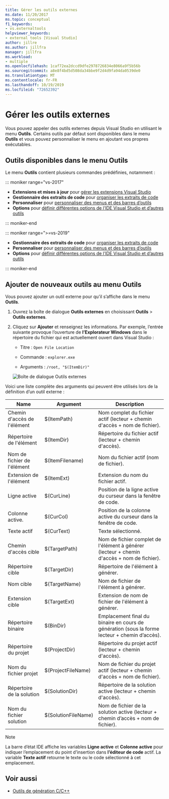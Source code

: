 ```yaml
---
title: Gérer les outils externes
ms.date: 11/20/2017
ms.topic: conceptual
f1_keywords:
- vs.externaltools
helpviewer_keywords:
- external tools [Visual Studio]
author: jillre
ms.author: jillfra
manager: jillfra
ms.workload:
- multiple
ms.openlocfilehash: 1caf72ea2dccd9dfe2978726834e8066a9f5b56b
ms.sourcegitcommit: a8e8f4bd5d508da34bbe9f2d4d9fa94da0539de0
ms.translationtype: MT
ms.contentlocale: fr-FR
ms.lasthandoff: 10/19/2019
ms.locfileid: "72652392"
---
```

# <a name="manage-external-tools"></a>Gérer les outils externes

Vous pouvez appeler des outils externes depuis Visual Studio en utilisant le menu **Outils**. Certains outils par défaut sont disponibles dans le menu **Outils** et vous pouvez personnaliser le menu en ajoutant vos propres exécutables.

## <a name="tools-available-on-the-tools-menu"></a>Outils disponibles dans le menu Outils

Le menu **Outils** contient plusieurs commandes prédéfinies, notamment :

::: moniker range="vs-2017"

* **Extensions et mises à jour** pour [gérer les extensions Visual Studio](finding-and-using-visual-studio-extensions.md)
* **Gestionnaire des extraits de code** pour [organiser les extraits de code](code-snippets.md)
* **Personnaliser** pour [personnaliser des menus et des barres d’outils](how-to-customize-menus-and-toolbars-in-visual-studio.md)
* **Options** pour [définir différentes options de l’IDE Visual Studio et d’autres outils](reference/options-dialog-box-visual-studio.md)

::: moniker-end

::: moniker range=">=vs-2019"

* **Gestionnaire des extraits de code** pour [organiser les extraits de code](code-snippets.md)
* **Personnaliser** pour [personnaliser des menus et des barres d’outils](how-to-customize-menus-and-toolbars-in-visual-studio.md)
* **Options** pour [définir différentes options de l’IDE Visual Studio et d’autres outils](reference/options-dialog-box-visual-studio.md)

::: moniker-end

## <a name="add-new-tools-to-the-tools-menu"></a>Ajouter de nouveaux outils au menu Outils

Vous pouvez ajouter un outil externe pour qu’il s’affiche dans le menu **Outils**.

1. Ouvrez la boîte de dialogue **Outils externes** en choisissant **Outils** > **Outils externes**.

1. Cliquez sur **Ajouter** et renseignez les informations. Par exemple, l’entrée suivante provoque l’ouverture de **l’Explorateur Windows** dans le répertoire du fichier qui est actuellement ouvert dans Visual Studio :

   * Titre : `Open File Location`

   * Commande : `explorer.exe`

   * Arguments : `/root, "$(ItemDir)"`

   ![Boîte de dialogue Outils externes](media/external-tools-dialog.png)

Voici une liste complète des arguments qui peuvent être utilisés lors de la définition d’un outil externe :

|Name|Argument|Description|
|----------|--------------|-----------------|
|Chemin d'accès de l'élément|$(ItemPath)|Nom complet du fichier actif (lecteur + chemin d'accès + nom de fichier).|
|Répertoire de l'élément|$(ItemDir)|Répertoire du fichier actif (lecteur + chemin d'accès).|
|Nom de fichier de l'élément|$(ItemFilename)|Nom du fichier actif (nom de fichier).|
|Extension de l'élément|$(ItemExt)|Extension du nom du fichier actif.|
|Ligne active|$(CurLine)|Position de la ligne active du curseur dans la fenêtre de code.|
|Colonne active.|$(CurCol)|Position de la colonne active du curseur dans la fenêtre de code.|
|Texte actif|$(CurText)|Texte sélectionné.|
|Chemin d'accès cible|$(TargetPath)|Nom de fichier complet de l'élément à générer (lecteur + chemin d'accès + nom de fichier).|
|Répertoire cible|$(TargetDir)|Répertoire de l'élément à générer.|
|Nom cible|$(TargetName)|Nom de fichier de l'élément à générer.|
|Extension cible|$(TargetExt)|Extension de nom de fichier de l'élément à générer.|
|Répertoire binaire|$(BinDir)|Emplacement final du binaire en cours de génération (sous la forme lecteur + chemin d’accès).|
|Répertoire du projet|$(ProjectDir)|Répertoire du projet actif (lecteur + chemin d'accès).|
|Nom du fichier projet|$(ProjectFileName)|Nom de fichier du projet actif (lecteur + chemin d'accès + nom de fichier).|
|Répertoire de la solution|$(SolutionDir)|Répertoire de la solution active (lecteur + chemin d'accès).|
|Nom du fichier solution|$(SolutionFileName)|Nom de fichier de la solution active (lecteur + chemin d’accès + nom de fichier).|

> [!NOTE]
> La barre d’état IDE affiche les variables **Ligne active** et **Colonne active** pour indiquer l’emplacement du point d’insertion dans **l’éditeur de code** actif. La variable **Texte actif** retourne le texte ou le code sélectionné à cet emplacement.

## <a name="see-also"></a>Voir aussi

- [Outils de génération C/C++](/cpp/build/reference/c-cpp-build-tools)
